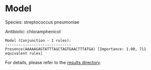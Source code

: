 
# Model

Species: streptococcus pneumoniae

Antibiotic: chloramphenicol

```
Model (Conjunction - 1 rules):
------------------------------
Presence(AAAAAGAGTATTTAGCTAGTGAACTTTATGA) [Importance: 1.00, 711 equivalent rules]

```

For details, please refer to the [results directory](../../../../../results/scm_b/streptococcus%20pneumoniae/chloramphenicol/repeat_9/).

